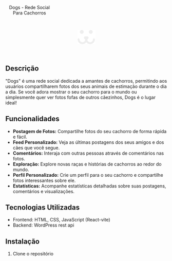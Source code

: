 <p align=center style="width: 150px;">
    Dogs - Rede Social Para Cachorros
</p>
<br>
<p align=center>
    <a>
        <img src="./src/Assets/dog-white.svg" alt="Logo Dogs" />
    </a>
</p>
<br>

## Descrição

"Dogs" é uma rede social dedicada a amantes de cachorros, permitindo aos usuários compartilharem fotos dos seus animais de estimação durante o dia a dia. Se você adora mostrar o seu cachorro para o mundo ou simplesmente quer ver fotos fofas de outros cãezinhos, Dogs é o lugar ideal!

## Funcionalidades

- **Postagem de Fotos:** Compartilhe fotos do seu cachorro de forma rápida e fácil.
- **Feed Personalizado:** Veja as últimas postagens dos seus amigos e dos cães que você segue.
- **Comentários:** Interaja com outras pessoas através de comentários nas fotos.
- **Exploração:** Explore novas raças e histórias de cachorros ao redor do mundo.
- **Perfil Personalizado:** Crie um perfil para o seu cachorro e compartilhe fotos interessantes sobre ele.
- **Estatísticas:** Acompanhe estatísticas detalhadas sobre suas postagens, comentários e visualizações.

## Tecnologias Utilizadas

- Frontend: HTML, CSS, JavaScript (React-vite)
- Backend: WordPress rest api

## Instalação

1. Clone o repositório
